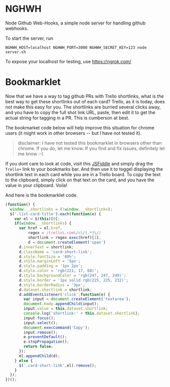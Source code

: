 # NGHWH

Node Github Web-Hooks, a simple node server for handling github webhooks.

To start the server, run

    NGHWH_HOST=localhost NGHWH_PORT=3000 NGHWH_SECRET_KEY=123 node server.sh

To expose your localhost for testing, use https://ngrok.com/

# Bookmarklet

Now that we have a way to tag github PRs with Trello shortlinks, what is the best way to get these shortlinks out of each card? Trello, as it is today, does not make this easy for you. The shortlinks are burried several clicks away, and you have to copy the full shot link URL, paste, then edit it to get the actual string for tagging in a PR. This is cumberson at best.

The bookmarket code below will help improve this situation for chrome users (it might work in other browsers -- but I have not tested it).

> disclaimer: I have not tested this bookmarklet in browsers other than chrome. If you do, let me know. If you find and fix issues, definitely let me know :-)

If you dont care to look at code, visit this [JSFiddle](http://jsfiddle.net/shyamh/6k841LLu/) and simply drag the `Trello+` link to your bookmarks bar. And then use it to toggel displaying the shortlink text in each card while you are in a Trello board. To copy the text to the clipboard, simply click on that text on the card, and you have the value in your clipboard. Voila!

And here is the bookmarklet code.

```javascript
(function() {
  window.__shortlinks = (!window.__shortlinks);
  $('.list-card-title').each(function(e) {
    var el = $(this)[0];
    if(window.__shortlinks) {
      var href = el.href,
          regex = /trello\.com\/c\/(.*)\//
          shortlink = regex.exec(href)[1],
          d = document.createElement('span')
      d.innerText = shortlink;
      d.className = 'card-short-link';
      d.style.fontSize = '80%';
      d.style.marginLeft = '5px';
      d.style.padding = '1px 2px';
      d.style.color = 'rgb(221, 17, 68)';
      d.style.backgroundColor = 'rgb(247, 247, 249)';
      d.style.border = '1px solid rgb(225, 225, 232)';
      d.style.borderRadius = '3px';
      d.dataset.shortlink = shortlink;
      d.addEventListener('click',function(e) { 
        var input = document.createElement('textarea');
        document.body.appendChild(input);
        input.value = this.dataset.shortlink;
        console.log('shortlink:' + this.dataset.shortlink);
        input.focus();
        input.select();
        document.execCommand('Copy');
        input.remove();
        e.preventDefault(); 
        e.stopPropagation(); 
        return false; 
      });
      el.appendChild(d);
    } else {
      $('.card-short-link',el).remove();
    }
  });
})();
```
